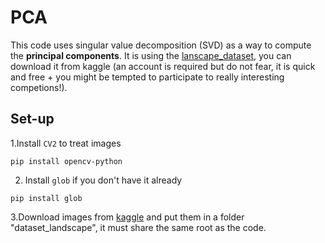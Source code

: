 # PCA

This code uses singular value decomposition (SVD) as a way to compute the **principal components**.
It is using the [lanscape_dataset](https://www.kaggle.com/rareone0602/landscape-pictures-pca/data), you can download it from kaggle (an account is required but do not fear, it is quick and free + you might be tempted to participate to really interesting competions!).

## Set-up
1.Install `CV2` to treat images
```
pip install opencv-python
```
2. Install `glob` if you don't have it already
```
pip install glob
```
3.Download images from [kaggle](https://www.kaggle.com/rareone0602/landscape-pictures-pca/data) and put them in a folder "dataset_landscape", it must share the same root as the code.


